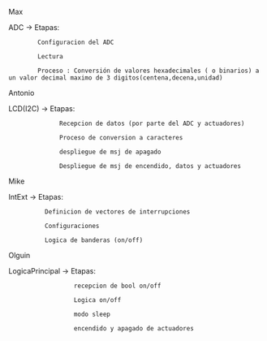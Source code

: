 Max

  ADC -> Etapas: 
  
            Configuracion del ADC
            
            Lectura
            
            Proceso : Conversión de valores hexadecimales ( o binarios) a un valor decimal maximo de 3 digitos(centena,decena,unidad)
            

Antonio

  LCD(I2C) ->  Etapas:
  
                  Recepcion de datos (por parte del ADC y actuadores)
                  
                  Proceso de conversion a caracteres
                  
                  despliegue de msj de apagado
                  
                  Despliegue de msj de encendido, datos y actuadores

Mike 

  IntExt -> Etapas:
  
              Definicion de vectores de interrupciones
              
              Configuraciones
              
              Logica de banderas (on/off)

Olguin

  LogicaPrincipal -> Etapas:
  
                      recepcion de bool on/off
                      
                      Logica on/off
                      
                      modo sleep
                      
                      encendido y apagado de actuadores


                  
